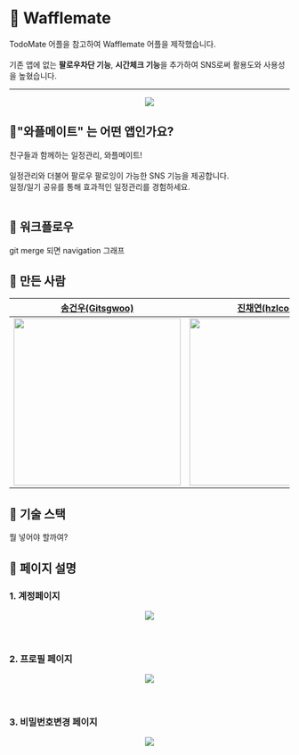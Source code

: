 # 💽 Wafflemate

TodoMate 어플을 참고하여 Wafflemate 어플을 제작했습니다.
<br/>
<br/>
기존 앱에 없는 **팔로우차단 기능**, **시간체크 기능**을 추가하여 SNS로써 활용도와 사용성을 높혔습니다.

---

<center><img src = "https://user-images.githubusercontent.com/40379446/216377971-6cd45f39-484d-4ad9-9451-973dae12fdea.png"></center>


## 👭"와플메이트" 는 어떤 앱인가요?

친구들과 함께하는 일정관리, 와플메이트!
<br/>
<br/>
일정관리와 더불어 팔로우 팔로잉이 가능한 SNS 기능을 제공합니다.
<br/>
일정/일기 공유를 통해 효과적인 일정관리를 경험하세요.
<br/>
<br/>

## 🔀 워크플로우

git merge 되면 navigation 그래프

## 🔨 만든 사람
| [송건우(Gitsgwoo)](https://github.com/Gitsgwoo) | [진채연(hzlcodus)](https://github.com/hzlcodus) | [오동건(ho2921ho)](https://github.com/ho2921ho) |
| :----------------------------------------: | :---------------------------------: | :---------------------------------: |
| <a href="https://github.com/Gitsgwoo"><img src="https://avatars.githubusercontent.com/u/" width="300px"></a> | <a href="https://github.com/hzlcodus"><img src="https://avatars.githubusercontent.com/u/" width="300px"></a> | <a href="https://github.com/ho2921ho"><img src="https://avatars.githubusercontent.com/u/" width="300px"></a> | <a 


## 🚀 기술 스택

뭘 넣어야 할까여?

## 📄 페이지 설명

### 1. 계정페이지

<center><img src = "https://user-images.githubusercontent.com/40379446/216373140-d8f9574a-352a-4942-947e-b583ae421040.png"></center>
<br/>
<br/>

### 2. 프로필 페이지

<center><img src = "https://user-images.githubusercontent.com/40379446/216373319-51b24d26-4984-4236-ac0f-eeabe9327989.png"></center>
<br/>
<br/>

### 3. 비밀번호변경 페이지

<center><img src = "https://user-images.githubusercontent.com/40379446/216373540-6e3fdef8-32e9-4d3d-8ddd-72c6c17a101d.png"></center>
<br/>
<br/>
